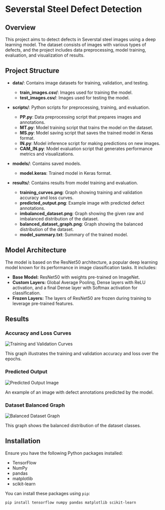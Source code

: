 # Severstal Steel Defect Detection

## Overview
This project aims to detect defects in Severstal steel images using a deep learning model. The dataset consists of images with various types of defects, and the project includes data preprocessing, model training, evaluation, and visualization of results.

## Project Structure
- **data/**: Contains image datasets for training, validation, and testing.
  - **train_images.csv/**: Images used for training the model.
  - **test_images.csv/**: Images used for testing the model.

- **scripts/**: Python scripts for preprocessing, training, and evaluation.
  - **PP.py**: Data preprocessing script that prepares images and annotations.
  - **MT.py**: Model training script that trains the model on the dataset.
  - **MS.py**: Model saving script that saves the trained model in Keras format.
  - **IN.py**: Model inference script for making predictions on new images.
  - **CAM_IN.py**: Model evaluation script that generates performance metrics and visualizations.

- **models/**: Contains saved models.
  - **model.keras**: Trained model in Keras format.

- **results/**: Contains results from model training and evaluation.
  - **training_curves.png**: Graph showing training and validation accuracy and loss curves.
  - **predicted_output.png**: Example image with predicted defect annotations.
  - **imbalanced_dataset.png**: Graph showing the given raw and imbalanced distribution of the dataset.
  - **balanced_dataset_graph.png**: Graph showing the balanced distribution of the dataset.
  - **model_summary.txt**: Summary of the trained model.

## Model Architecture
The model is based on the ResNet50 architecture, a popular deep learning model known for its performance in image classification tasks. It includes:
- **Base Model:** ResNet50 with weights pre-trained on ImageNet.
- **Custom Layers:** Global Average Pooling, Dense layers with ReLU activation, and a final Dense layer with Softmax activation for classification.
- **Frozen Layers:** The layers of ResNet50 are frozen during training to leverage pre-trained features.

## Results
### Accuracy and Loss Curves
![Training and Validation Curves](results/training_curves.png)

This graph illustrates the training and validation accuracy and loss over the epochs.

### Predicted Output
![Predicted Output Image](results/predicted_output.png)

An example of an image with defect annotations predicted by the model.

### Dataset Balanced Graph
![Balanced Dataset Graph](results/balanced_dataset_graph.png)

This graph shows the balanced distribution of the dataset classes.

## Installation
Ensure you have the following Python packages installed:
- TensorFlow
- NumPy
- pandas
- matplotlib
- scikit-learn

You can install these packages using `pip`:
```bash
pip install tensorflow numpy pandas matplotlib scikit-learn
